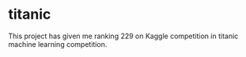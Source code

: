# titanic

This project has given me ranking 229 on Kaggle competition in titanic machine learning competition.
